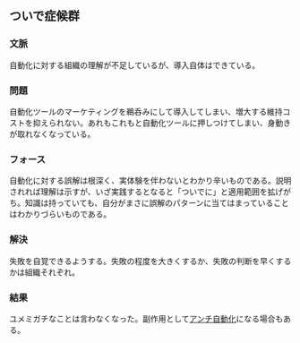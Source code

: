 ## ついで症候群
### 文脈
自動化に対する組織の理解が不足しているが、導入自体はできている。

### 問題
自動化ツールのマーケティングを鵜呑みにして導入してしまい、増大する維持コストを抑えられない。あれもこれもと自動化ツールに押しつけてしまい、身動きが取れなくなっている。

### フォース
自動化に対する誤解は根深く、実体験を伴わないとわかり辛いものである。説明されれば理解は示すが、いざ実践するとなると「ついでに」と適用範囲を拡げがち。知識は持っていても、自分がまさに誤解のパターンに当てはまっていることはわかりづらいものである。

### 解決
失敗を自覚できるようする。失敗の程度を大きくするか、失敗の判断を早くするかは組織それぞれ。

### 結果
ユメミガチなことは言わなくなった。副作用として[アンチ自動化](Anti-Automation.html)になる場合もある。
